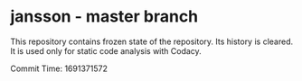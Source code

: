 # jansson - master branch

This repository contains frozen state of the repository.
Its history is cleared. It is used only for static code
analysis with Codacy.

Commit Time: 1691371572